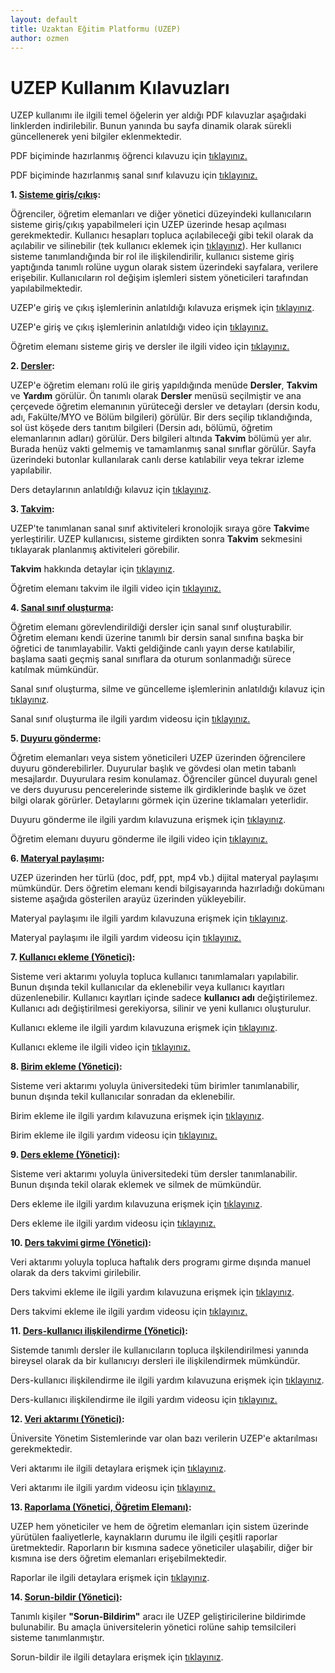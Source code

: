 ```yaml
---
layout: default
title: Uzaktan Eğitim Platformu (UZEP)
author: ozmen
---
```

# UZEP Kullanım Kılavuzları


UZEP kullanımı ile ilgili temel öğelerin yer aldığı PDF kılavuzlar aşağıdaki linklerden indirilebilir. Bunun yanında bu sayfa dinamik olarak sürekli güncellenerek yeni bilgiler eklenmektedir.

PDF biçiminde hazırlanmış öğrenci kılavuzu için [tıklayınız.](assets/files/pdf/Ogr_Manual.pdf)

PDF biçiminde hazırlanmış sanal sınıf kılavuzu için [tıklayınız.](assets/files/pdf/SS_Manual.pdf)


**1. [Sisteme giriş/çıkış](/login.html):**

Öğrenciler, öğretim elemanları ve diğer yönetici düzeyindeki kullanıcıların sisteme giriş/çıkış yapabilmeleri için UZEP üzerinde hesap açılması gerekmektedir. Kullanıcı hesapları topluca açılabileceği gibi tekil olarak da açılabilir ve silinebilir (tek kullanıcı eklemek için <a href="/kullanici.html">tıklayınız</a>). Her kullanıcı sisteme tanımlandığında bir rol ile ilişkilendirilir, kullanıcı sisteme giriş yaptığında tanımlı rolüne uygun olarak sistem üzerindeki sayfalara, verilere erişebilir. Kullanıcıların rol değişim işlemleri sistem yöneticileri tarafından yapılabilmektedir. 

UZEP'e giriş ve çıkış işlemlerinin anlatıldığı kılavuza erişmek için <a href="/login.html">tıklayınız</a>.

UZEP'e giriş ve çıkış işlemlerinin anlatıldığı video için [tıklayınız.](https://www.youtube.com/watch?v=Hb_HU_qcjxc&list=PLrX4FlRljtXNG8PJSkIdddhN466QjaXRW&index=1)<br>

Öğretim elemanı sisteme giriş ve dersler ile ilgili video için [tıklayınız.](https://www.youtube.com/watch?v=ikiSK8tgTws&list=PLrX4FlRljtXPSl5vKxTHrkxvteyBC003s&index=1)

**2. [Dersler](/dersler.html):**

UZEP'e öğretim elemanı rolü ile giriş yapıldığında menüde **Dersler**, **Takvim** ve **Yardım** görülür. Ön tanımlı olarak **Dersler** menüsü seçilmiştir ve ana çerçevede öğretim elemanının yürüteceği dersler ve detayları (dersin kodu, adı, Fakülte/MYO ve Bölüm bilgileri) görülür. Bir ders seçilip tıklandığında, sol üst köşede ders tanıtım bilgileri (Dersin adı, bölümü, öğretim elemanlarının adları) görülür. Ders bilgileri altında **Takvim** bölümü yer alır. Burada henüz vakti gelmemiş ve tamamlanmış sanal sınıflar görülür. Sayfa üzerindeki butonlar kullanılarak canlı derse katılabilir veya tekrar izleme yapılabilir.  

Ders detaylarının anlatıldığı kılavuz için <a href="/dersler.html">tıklayınız</a>.


**3. [Takvim](/takvim.html):**

UZEP'te tanımlanan sanal sınıf aktiviteleri kronolojik sıraya göre **Takvim**e yerleştirilir. UZEP kullanıcısı, sisteme girdikten sonra **Takvim** sekmesini tıklayarak planlanmış aktiviteleri görebilir. 

**Takvim** hakkında detaylar için <a href="/takvim.html">tıklayınız</a>.

Öğretim elemanı takvim ile ilgili video için [tıklayınız.](https://www.youtube.com/watch?v=QZmL6RzI5p4&list=PLrX4FlRljtXPSl5vKxTHrkxvteyBC003s&index=2)

**4. [Sanal sınıf oluşturma](/sanalSinif.html):**

Öğretim elemanı görevlendirildiği dersler için sanal sınıf oluşturabilir. Öğretim elemanı kendi üzerine tanımlı bir dersin sanal sınıfına başka bir öğretici de tanımlayabilir. Vakti geldiğinde canlı yayın derse katılabilir, başlama saati geçmiş sanal sınıflara da oturum sonlanmadığı sürece katılmak mümkündür.  

Sanal sınıf oluşturma, silme ve güncelleme işlemlerinin anlatıldığı kılavuz için <a href="/sanalSinif.html">tıklayınız</a>.

Sanal sınıf oluşturma ile ilgili yardım videosu için [tıklayınız.](https://www.youtube.com/watch?v=qzc9iMVMtq0&list=PLrX4FlRljtXPSl5vKxTHrkxvteyBC003s&index=3)


**5. [Duyuru gönderme](/duyuru.html):**

Öğretim elemanları veya sistem yöneticileri UZEP üzerinden öğrencilere duyuru gönderebilirler. Duyurular başlık ve gövdesi olan metin tabanlı mesajlardır. Duyurulara resim konulamaz. Öğrenciler güncel duyuralı genel ve ders duyurusu pencerelerinde sisteme ilk girdiklerinde başlık ve özet bilgi olarak görürler. Detaylarını görmek için üzerine tıklamaları yeterlidir. 

Duyuru gönderme ile ilgili yardım kılavuzuna erişmek için <a href="/duyuru.html">tıklayınız</a>.

Öğretim elemanı duyuru gönderme ile ilgili video için [tıklayınız.](https://www.youtube.com/watch?v=DucP-whJZUI&list=PLrX4FlRljtXPSl5vKxTHrkxvteyBC003s&index=4)

**6. [Materyal paylaşımı](/materyal.html):**

UZEP üzerinden her türlü (doc, pdf, ppt, mp4 vb.) dijital materyal paylaşımı mümkündür. Ders öğretim elemanı kendi bilgisayarında hazırladığı dokümanı sisteme aşağıda gösterilen arayüz üzerinden yükleyebilir. 

Materyal paylaşımı ile ilgili yardım kılavuzuna erişmek için <a href="/materyal.html">tıklayınız</a>.

Materyal paylaşımı ile ilgili yardım videosu için [tıklayınız.](https://www.youtube.com/watch?v=niBI-gOsrZQ&list=PLrX4FlRljtXPSl5vKxTHrkxvteyBC003s&index=5)

**7. [Kullanıcı ekleme (Yönetici)](/kullanici.html):**

Sisteme veri aktarımı yoluyla topluca kullanıcı tanımlamaları yapılabilir. Bunun dışında tekil kullanıcılar da eklenebilir veya kullanıcı kayıtları düzenlenebilir. Kullanıcı kayıtları içinde sadece **kullanıcı adı** değiştirilemez. Kullanıcı adı değiştirilmesi gerekiyorsa, silinir ve yeni kullanıcı oluşturulur.

Kullanıcı ekleme ile ilgili yardım kılavuzuna erişmek için <a href="/kullanici.html">tıklayınız</a>.

Kullanıcı ekleme ile ilgili video için [tıklayınız.](https://www.youtube.com/watch?v=zTgEnBtwveo&list=PLrX4FlRljtXNG8PJSkIdddhN466QjaXRW&index=2)<br>


**8. [Birim ekleme (Yönetici)](/birimEkle.html):**

Sisteme veri aktarımı yoluyla üniversitedeki tüm birimler tanımlanabilir, bunun dışında tekil kullanıcılar sonradan da eklenebilir.

Birim ekleme ile ilgili yardım kılavuzuna erişmek için <a href="/birimEkle.html">tıklayınız</a>.

Birim ekleme ile ilgili yardım videosu için [tıklayınız.](https://www.youtube.com/watch?v=Ax9-4zUHU10&list=PLrX4FlRljtXNG8PJSkIdddhN466QjaXRW&index=3)<br>

**9. [Ders ekleme (Yönetici)](/dersEkle.html):**

Sisteme veri aktarımı yoluyla üniversitedeki tüm dersler tanımlanabilir. Bunun dışında tekil olarak eklemek ve silmek de mümkündür.

Ders ekleme ile ilgili yardım kılavuzuna erişmek için <a href="/dersEkle.html">tıklayınız</a>.

Ders ekleme ile ilgili yardım videosu için [tıklayınız.](https://www.youtube.com/watch?v=Rm0CPXiL-vE&list=PLrX4FlRljtXNG8PJSkIdddhN466QjaXRW&index=4)<br>

**10. [Ders takvimi girme (Yönetici)](/dersTakvim.html):**

Veri aktarımı yoluyla topluca haftalık ders programı girme dışında manuel olarak da ders takvimi girilebilir.

Ders takvimi ekleme ile ilgili yardım kılavuzuna erişmek için <a href="/dersTakvim.html">tıklayınız</a>.

Ders takvimi ekleme ile ilgili yardım videosu için [tıklayınız.](https://www.youtube.com/watch?v=DgjfXLmchu0&list=PLrX4FlRljtXNG8PJSkIdddhN466QjaXRW&index=5)<br>

**11. [Ders-kullanıcı ilişkilendirme (Yönetici)](/dersKullanici.html):**

Sistemde tanımlı dersler ile kullanıcıların topluca ilşkilendirilmesi yanında bireysel olarak da bir kullanıcıyı dersleri ile ilişkilendirmek mümkündür.

Ders-kullanıcı ilişkilendirme ile ilgili yardım kılavuzuna erişmek için <a href="/dersKullanici.html">tıklayınız</a>. 

Ders-kullanıcı ilişkilendirme ile ilgili yardım videosu için [tıklayınız.](https://www.youtube.com/watch?v=ePDo1-bWDZs&list=PLrX4FlRljtXNG8PJSkIdddhN466QjaXRW&index=6)

**12. [Veri aktarımı (Yönetici)](/veriAktarim.html):**

Üniversite Yönetim Sistemlerinde var olan bazı verilerin UZEP'e aktarılması gerekmektedir. 

Veri aktarımı ile ilgili detaylara erişmek için <a href="/veriAktarim.html">tıklayınız</a>.

Veri aktarımı ile ilgili yardım videosu için [tıklayınız.](https://www.youtube.com/watch?v=IGX8_7mBlpY&list=PLrX4FlRljtXNG8PJSkIdddhN466QjaXRW&index=7)

**13. [Raporlama (Yönetici, Öğretim Elemanı)](/rapor.html):**

UZEP hem yöneticiler ve hem de öğretim elemanları için sistem üzerinde yürütülen faaliyetlerle, kaynakların durumu ile ilgili çeşitli raporlar üretmektedir. Raporların bir kısmına sadece yöneticiler ulaşabilir, diğer bir kısmına ise ders öğretim elemanları erişebilmektedir.

Raporlar ile ilgili detaylara erişmek için <a href="/rapor.html">tıklayınız</a>.

**14. [Sorun-bildir (Yönetici)](/sorunBildir.html):**

 Tanımlı kişiler **"Sorun-Bildirim"** aracı ile UZEP geliştiricilerine bildirimde bulunabilir. Bu amaçla üniversitelerin yönetici rolüne sahip temsilcileri sisteme tanımlanmıştır. 

 Sorun-bildir ile ilgili detaylara erişmek için <a href="/sorunBildir.html">tıklayınız</a>.